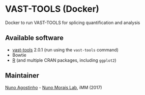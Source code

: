 # VAST-TOOLS (Docker)
Docker to run VAST-TOOLS for splicing quantification and analysis

## Available software
- [vast-tools](https://github.com/vastgroup/vast-tools) 2.0.1 (run using the `vast-tools` command)
- Bowtie
- [R](https://r-project.org) (and multiple CRAN packages, including `ggplot2`)

## Maintainer
[Nuno Agostinho](mailto:nunodanielagostinho@gmail.com) - [Nuno Morais Lab](http://imm.medicina.ulisboa.pt/group/compbio/), iMM (2017)
